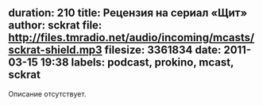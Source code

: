 duration: 210
title: Рецензия на сериал «Щит»
author: sckrat
file: http://files.tmradio.net/audio/incoming/mcasts/sckrat-shield.mp3
filesize: 3361834
date: 2011-03-15 19:38
labels: podcast, prokino, mcast, sckrat
---
Описание отсутствует.
